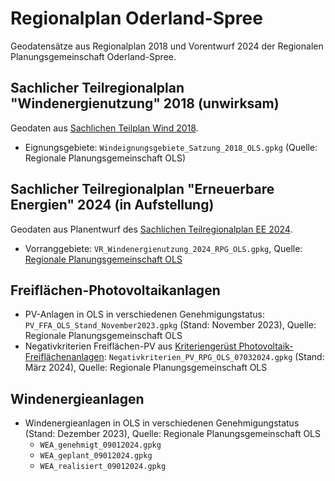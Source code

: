 # Regionalplan Oderland-Spree

Geodatensätze aus Regionalplan 2018 und Vorentwurf 2024 der Regionalen
Planungsgemeinschaft Oderland-Spree.

## Sachlicher Teilregionalplan "Windenergienutzung" 2018 (unwirksam)

Geodaten aus
[Sachlichen Teilplan Wind 2018](https://www.planungsregion-abw.de/regionalplanung/teilplan-windenergie/teilplan-2018/).

- Eignungsgebiete: `Windeignungsgebiete_Satzung_2018_OLS.gpkg`
  (Quelle: Regionale Planungsgemeinschaft OLS)

## Sachlicher Teilregionalplan "Erneuerbare Energien" 2024 (in Aufstellung)

Geodaten aus Planentwurf des
[Sachlichen Teilregionalplan EE 2024](https://www.rpg-oderland-spree.de/regionalplaene/sachlicher-teilregionalplan-erneuerbare-energien).

- Vorranggebiete: `VR_Windenergienutzung_2024_RPG_OLS.gpkg`, Quelle:
  [Regionale Planungsgemeinschaft OLS](https://www.rpg-oderland-spree.de/regionalplaene/sachlicher-teilregionalplan-erneuerbare-energien)

## Freiflächen-Photovoltaikanlagen

- PV-Anlagen in OLS in verschiedenen Genehmigungstatus:
  `PV_FFA_OLS_Stand_November2023.gpkg` (Stand: November 2023), Quelle: Regionale
  Planungsgemeinschaft OLS
- Negativkriterien Freiflächen-PV aus
  [Kriteriengerüst Photovoltaik-Freiflächenanlagen](https://www.rpg-oderland-spree.de/regionalplaene/sachlicher-teilregionalplan-erneuerbare-energien):
  `Negativkriterien_PV_RPG_OLS_07032024.gpkg` (Stand: März 2024), Quelle:
  Regionale Planungsgemeinschaft OLS

## Windenergieanlagen

- Windenergieanlagen in OLS in verschiedenen Genehmigungstatus (Stand:
  Dezember 2023), Quelle: Regionale Planungsgemeinschaft OLS
  - `WEA_genehmigt_09012024.gpkg`
  - `WEA_geplant_09012024.gpkg`
  - `WEA_realisiert_09012024.gpkg`
